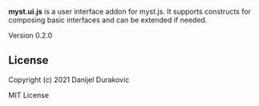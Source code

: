 **myst.ui.js** is a user interface addon for myst.js. It supports constructs for composing basic interfaces and can be extended if needed.

Version 0.2.0

## License

Copyright (c) 2021 Danijel Durakovic

MIT License
